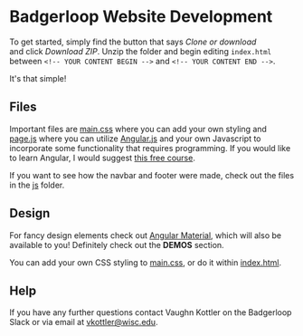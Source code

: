 # Badgerloop Website Development

To get started, simply find the button that says *Clone or download*  
and click *Download ZIP*. Unzip the folder and begin editing `index.html`  
between `<!-- YOUR CONTENT BEGIN -->` and `<!-- YOUR CONTENT END -->`.  

It's that simple!

## Files

Important files are [main.css](main.css) where you can add your own styling and  
[page.js](page.js) where you can utilize [Angular.js](https://docs.angularjs.org/guide) and your own Javascript to  
incorporate some functionality that requires programming. If you would like  
to learn Angular, I would suggest [this free course](https://www.codeschool.com/pages/angular-1-vs-2).

If you want to see how the navbar and footer were made, check out the files in the [js](js) folder.

## Design

For fancy design elements check out [Angular Material](https://material.angularjs.org/1.1.1/), which will also be  
available to you! Definitely check out the **DEMOS** section.

You can add your own CSS styling to [main.css](main.css), or do it within [index.html](index.html).

## Help

If you have any further questions contact Vaughn Kottler on the Badgerloop Slack or via email at [vkottler@wisc.edu](vkottler@wisc.edu).

